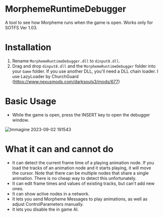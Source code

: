 # MorphemeRuntimeDebugger
A tool to see how Morpheme runs when the game is open. Works only for SOTFS Ver 1.03.

# Installation
1) Rename `MorphemeRuntimeDebugger.dll` to `dinput8.dll`.
2) Drag and drop `dinput8.dll` and the `MorphemeRuntimeDebugger` folder into your `Game` folder. If you use another DLL, you'll need a DLL chain loader. I use LazyLoader by ChurchGuard (https://www.nexusmods.com/darksouls3/mods/677)

# Basic Usage
* While the game is open, press the INSERT key to open the debugger window.

![Immagine 2023-09-02 191543](https://github.com/LordRadai/MorphemeRuntimeDebugger/assets/22768664/00151c51-b0bf-4f44-8e2c-dfaee1db8357)

# What it can and cannot do
* It can detect the current frame time of a playing animation node. If you load the tracks of an animation node and it starts playing, it will move the cursor. Note that there can be multiple nodes that share a single animation. There is no cheap way to detect this unfortunately.
* It can edit frame times and values of existing tracks, but can't add new ones.
* It can show active nodes in a network.
* It lets you send Morpheme Messages to play animations, as well as adjust ControlParameters manually.
* It lets you disable the in game AI.

